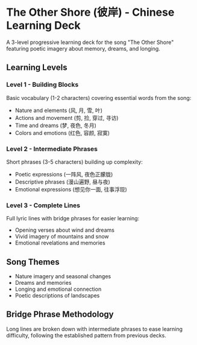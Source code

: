 # The Other Shore (彼岸) - Chinese Learning Deck

A 3-level progressive learning deck for the song "The Other Shore" featuring poetic imagery about memory, dreams, and longing.

## Learning Levels

### Level 1 - Building Blocks
Basic vocabulary (1-2 characters) covering essential words from the song:
- Nature and elements (风, 月, 雪, 叶)
- Actions and movement (剪, 捡, 穿过, 寻访)
- Time and dreams (梦, 夜色, 冬月)
- Colors and emotions (红色, 容颜, 寂寞)

### Level 2 - Intermediate Phrases  
Short phrases (3-5 characters) building up complexity:
- Poetic expressions (一阵风, 夜色正朦胧)
- Descriptive phrases (漫山遍野, 昼与夜)
- Emotional expressions (想见你一面, 往事浮现)

### Level 3 - Complete Lines
Full lyric lines with bridge phrases for easier learning:
- Opening verses about wind and dreams
- Vivid imagery of mountains and snow
- Emotional revelations and memories

## Song Themes
- Nature imagery and seasonal changes
- Dreams and memories
- Longing and emotional connection
- Poetic descriptions of landscapes

## Bridge Phrase Methodology
Long lines are broken down with intermediate phrases to ease learning difficulty, following the established pattern from previous decks.
